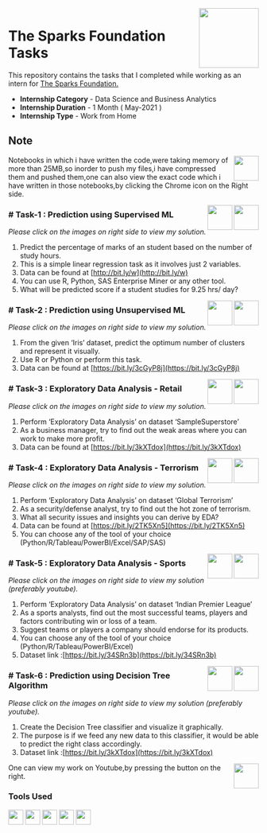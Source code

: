 <img align = right height = 120 width = 120 src = https://www.thesparksfoundationsingapore.org/images/logo_small.png>

#  The Sparks Foundation Tasks


This repository contains the tasks that I completed while working as an intern for [The Sparks Foundation.](https://www.thesparksfoundationsingapore.org/)
- **Internship Category** - Data Science and Business Analytics
- **Internship Duration** - 1 Month ( May-2021 )
- **Internship Type** - Work from Home


## Note


[<img align = right height = 50 width = 50 src = "https://www.vhv.rs/dpng/d/451-4511009_cool-chrome-transparent-custom-google-chrome-logo-hd.png">](https://mv1249.github.io/)


Notebooks in which i have written the code,were taking memory of more than 25MB,so inorder to push my files,i have compressed them and pushed them,one can also view the exact code which i have written in those notebooks,by clicking the Chrome icon on the Right side.


[<img align = right height = 50 width = 50 src = "https://edent.github.io/SuperTinyIcons/images/svg/github.svg">](https://github.com/mv1249/Sparks-Foundation-Tasks/blob/main/Task%201.rar)

[<img align = right height = 50 width = 50 src = "https://www.vhv.rs/dpng/d/451-4511009_cool-chrome-transparent-custom-google-chrome-logo-hd.png">](https://mv1249.github.io/)

### # Task-1 : Prediction using Supervised ML 
_Please click on the images on right side to view my solution._

1. Predict the percentage of marks of an student based on the number of study hours.
1. This is a simple linear regression task as it involves just 2 variables.
1. Data can be found at [http://bit.ly/w](http://bit.ly/w)
1. You can use R, Python, SAS Enterprise Miner or any other tool.
1. What will be predicted score if a student studies for 9.25 hrs/ day?


[<img align = right height = 50 width = 50 src = "https://edent.github.io/SuperTinyIcons/images/svg/github.svg">](https://github.com/mv1249/Sparks-Foundation-Tasks/blob/main/Task%202.rar)

[<img align = right height = 50 width = 50 src = "https://www.vhv.rs/dpng/d/451-4511009_cool-chrome-transparent-custom-google-chrome-logo-hd.png">](https://mv1249.github.io/)

### # Task-2 : Prediction using Unsupervised ML 
_Please click on the images on right side to view my solution._

1. From the given ‘Iris’ dataset, predict the optimum number of clusters and represent it visually.
2. Use R or Python or perform this task.
3. Data can be found at [https://bit.ly/3cGyP8j](https://bit.ly/3cGyP8j)


[<img align = right height = 50 width = 50 src = "https://edent.github.io/SuperTinyIcons/images/svg/github.svg">](https://github.com/mv1249/Sparks-Foundation-Tasks/blob/main/Task%203.rar)

[<img align = right height = 50 width = 50 src = "https://www.vhv.rs/dpng/d/451-4511009_cool-chrome-transparent-custom-google-chrome-logo-hd.png">](https://mv1249.github.io/)


### # Task-3 : Exploratory Data Analysis - Retail
_Please click on the images on right side to view my solution._

1. Perform ‘Exploratory Data Analysis’ on dataset ‘SampleSuperstore’
2. As a business manager, try to find out the weak areas where you can work to make more profit.
3. Data can be found at [https://bit.ly/3kXTdox](https://bit.ly/3kXTdox)


[<img align = right height = 50 width = 50 src = "https://edent.github.io/SuperTinyIcons/images/svg/github.svg">](https://github.com/mv1249/Sparks-Foundation-Tasks/blob/main/Task%204.rar)

[<img align = right height = 50 width = 50 src = "https://www.vhv.rs/dpng/d/451-4511009_cool-chrome-transparent-custom-google-chrome-logo-hd.png">](https://mv1249.github.io/)


### # Task-4 : Exploratory Data Analysis - Terrorism
_Please click on the images on right side to view my solution._ 


1. Perform ‘Exploratory Data Analysis’ on dataset ‘Global Terrorism’
2. As a security/defense analyst, try to find out the hot zone of terrorism.
3. What all security issues and insights you can derive by EDA?
4. Data can be found at [https://bit.ly/2TK5Xn5](https://bit.ly/2TK5Xn5) 
5. You can choose any of the tool of your choice (Python/R/Tableau/PowerBI/Excel/SAP/SAS)


[<img align = right height = 50 width = 50 src = "https://edent.github.io/SuperTinyIcons/images/svg/github.svg">](https://github.com/mv1249/Sparks-Foundation-Tasks/blob/main/Task%205.rar)

[<img align = right height = 50 width = 50 src = "https://www.vhv.rs/dpng/d/451-4511009_cool-chrome-transparent-custom-google-chrome-logo-hd.png">](https://mv1249.github.io/)

### # Task-5 : Exploratory Data Analysis - Sports
_Please click on the images on right side to view my solution (preferably youtube)._

1. Perform ‘Exploratory Data Analysis’ on dataset ‘Indian Premier League’
2. As a sports analysts, find out the most successful teams, players and factors
contributing win or loss of a team.
3. Suggest teams or players a company should endorse for its products.
4. You can choose any of the tool of your choice (Python/R/Tableau/PowerBI/Excel)
5. Dataset link :[https://bit.ly/34SRn3b](https://bit.ly/34SRn3b)



[<img align = right height = 50 width = 50 src = "https://edent.github.io/SuperTinyIcons/images/svg/github.svg">](https://github.com/mv1249/Sparks-Foundation-Tasks/blob/main/Task%206.rar)

[<img align = right height = 50 width = 50 src = "https://www.vhv.rs/dpng/d/451-4511009_cool-chrome-transparent-custom-google-chrome-logo-hd.png">](https://mv1249.github.io/)

### # Task-6 : Prediction using Decision Tree Algorithm
_Please click on the images on right side to view my solution (preferably youtube)._

1. Create the Decision Tree classifier and visualize it graphically.
2. The purpose is if we feed any new data to this classifier, it would be able to
predict the right class accordingly.
3. Dataset link :[https://bit.ly/3kXTdox](https://bit.ly/3kXTdox)


[<img align = right height = 50 width = 50 src = https://cdn4.iconfinder.com/data/icons/social-media-and-logos-11/32/Logo_Youtube-512.png>](https://youtu.be/PLASL3p3i3Y)
One can view my work on Youtube,by pressing the button on the right.

 ### Tools Used
 
 <code><img height="30" src="https://raw.githubusercontent.com/numpy/numpy/7e7f4adab814b223f7f917369a72757cd28b10cb/branding/icons/numpylogo.svg"></code>
<code><img height="30" src="https://raw.githubusercontent.com/pandas-dev/pandas/761bceb77d44aa63b71dda43ca46e8fd4b9d7422/web/pandas/static/img/pandas.svg"></code>
<code><img height="30" src="https://matplotlib.org/_static/logo2.svg"></code>
<code><img height="30" src="https://upload.wikimedia.org/wikipedia/commons/thumb/0/05/Scikit_learn_logo_small.svg/1280px-Scikit_learn_logo_small.svg.png"></code>
<code><img height="30" src="https://statisfaction.files.wordpress.com/2016/06/plotly_logo_for_digital_final_6.png?w=359&resize=359%2C400#038;h=400"></code>


 
